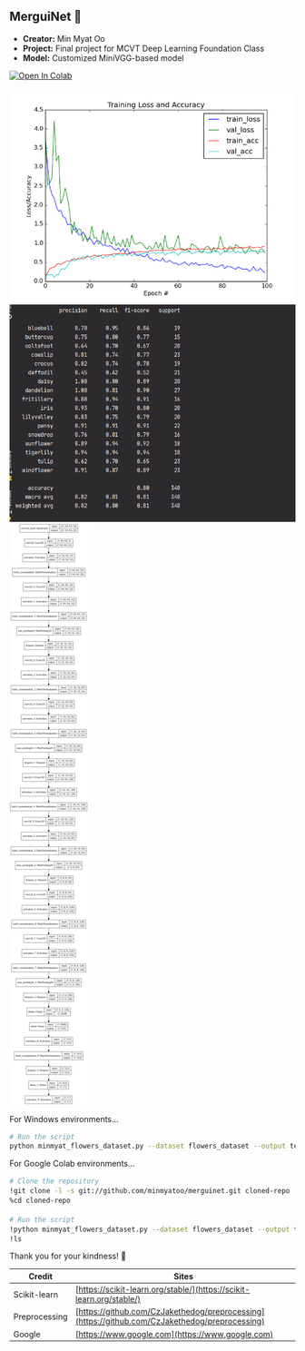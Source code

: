 ## MerguiNet 🌼

- **Creator:** Min Myat Oo
- **Project:** Final project for MCVT Deep Learning Foundation Class
- **Model:** Customized MiniVGG-based model

[![Open In Colab](https://colab.research.google.com/assets/colab-badge.svg)](https://colab.research.google.com/drive/1CoYl1dZUnxtkNRxVYl9j9IhUjCqrFvw4?usp=sharing)

![Test Image 1](https://raw.githubusercontent.com/minmyatoo/merguinet/master/img/test82.png)
![Test Image 2](https://github.com/minmyatoo/merguinet/blob/master/img/82.png)
![Model Architecture](https://raw.githubusercontent.com/minmyatoo/merguinet/master/img/merguinet.png)

For Windows environments...
```sh
# Run the script
python minmyat_flowers_dataset.py --dataset flowers_dataset --output test.png
```

For Google Colab environments...
```sh
# Clone the repository
!git clone -l -s git://github.com/minmyatoo/merguinet.git cloned-repo
%cd cloned-repo

# Run the script
!python minmyat_flowers_dataset.py --dataset flowers_dataset --output test.png
!ls
```

Thank you for your kindness! 🙏

| Credit       | Sites                                   |
| ------------ | --------------------------------------- |
| Scikit-learn | [https://scikit-learn.org/stable/](https://scikit-learn.org/stable/) |
| Preprocessing | [https://github.com/CzJakethedog/preprocessing](https://github.com/CzJakethedog/preprocessing) |
| Google       | [https://www.google.com](https://www.google.com) |